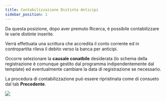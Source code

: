 ```yaml
---
title: Contabilizzazione Distinta Anticipi
sidebar_position: 1
---
```


Da questa posizione, dopo aver premuto Ricerca, è possibile contabilizzare le varie distinte inserite.

Verrà effettuata una scrittura che accredita il conto corrente ed in contropartita rileva il debito verso la banca per anticipi.

Occorre selezionare la **causale conatbile** desiderata (lo schema della registrazione è comunque gestito dal programma indipendentemente dal template) ed eventualmente cambiare la data di registrazione se necessario.

La procedura di contabilizzazione può essere ripristinata come di consueto dal tab **Precedente**.

![](/img/it-it/treasury/advance/accounting/advances-list-accounting/image01.png)






